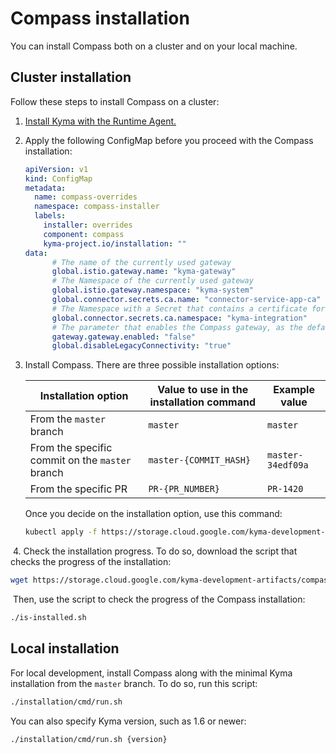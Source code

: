 # Compass installation

You can install Compass both on a cluster and on your local machine.

## Cluster installation

Follow these steps to install Compass on a cluster:

1. [Install Kyma with the Runtime Agent.](https://kyma-project.io/docs/master/components/runtime-agent#installation-installation)
2. Apply the following ConfigMap before you proceed with the Compass installation:

    ```yaml
    apiVersion: v1
    kind: ConfigMap
    metadata:
      name: compass-overrides
      namespace: compass-installer
      labels:
        installer: overrides
        component: compass
        kyma-project.io/installation: ""
    data:
          # The name of the currently used gateway
          global.istio.gateway.name: "kyma-gateway"
          # The Namespace of the currently used gateway
          global.istio.gateway.namespace: "kyma-system"
          global.connector.secrets.ca.name: "connector-service-app-ca"
          # The Namespace with a Secret that contains a certificate for the Connector Service
          global.connector.secrets.ca.namespace: "kyma-integration"
          # The parameter that enables the Compass gateway, as the default Kyma gateway is disabled in this installation mode
          gateway.gateway.enabled: "false"
          global.disableLegacyConnectivity: "true"
    ```

3. Install Compass. ​There are three possible installation options:

    | Installation option     	| Value to use in the installation command   	| Example value          	|
    |-------------------------	|-------------------	|-------------------------	|
    | From the `master` branch 	| `master`          	| `master`                	|
    | From the specific commit on the `master` branch 	| `master-{COMMIT_HASH}` 	| `master-34edf09a` 	|
    | From the specific PR       	| `PR-{PR_NUMBER}`         	| `PR-1420`     	|

    Once you decide on the installation option, use this command:
    ```bash
    kubectl apply -f https://storage.cloud.google.com/kyma-development-artifacts/compass/{INSTALLATION_OPTION}/compass-installer.yaml
    ```
​
4. Check the installation progress. To do so, download the script that checks the progress of the installation:
```bash
wget https://storage.cloud.google.com/kyma-development-artifacts/compass/{INSTALLATION_OPTION}/is-installed.sh && chmod +x ./is-installed.sh
```
​
Then, use the script to check the progress of the Compass installation:
```bash
./is-installed.sh
```

## Local installation

For local development, install Compass along with the minimal Kyma installation from the `master` branch. To do so, run this script:
```bash
./installation/cmd/run.sh
```

You can also specify Kyma version, such as 1.6 or newer:
```bash
./installation/cmd/run.sh {version}
```
